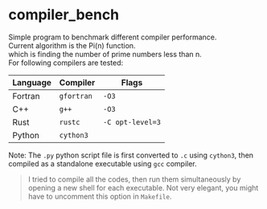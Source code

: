 # compiler_bench
Simple program to benchmark different compiler performance. \
Current algorithm is the Pi(n) function. \
which is finding the number of prime numbers less than n. \
For following compilers are tested:

| Language | Compiler   | Flags            |
| -------- | ---------- | ---------------- |
| Fortran  | `gfortran` | `-O3`            |
| C++      | `g++`      | `-O3`            |
| Rust     | `rustc`    | `-C opt-level=3` |
| Python   | `cython3`  |                  |

Note: The `.py` python script file is first converted to `.c` using `cython3`, then compiled as a standalone executable using `gcc` compiler.

> I tried to compile all the codes, then run them simultaneously by opening a new shell for each executable.
> Not very elegant, you might have to uncomment this option in `Makefile`.